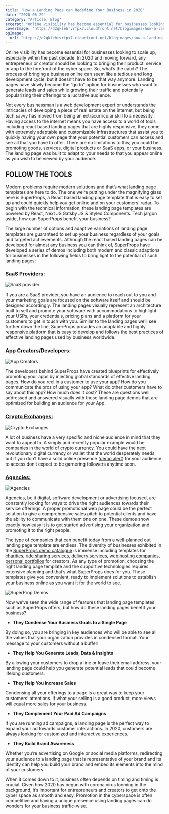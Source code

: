 ```yaml
---
title: "How a Landing Page can Redefine Your Business in 2020"
date: "2020-06-29"
category: "Article. Blog"
excerpt: "Online visibility has become essential for businesses looking to scale up, especially within the past decade. In 2020 and moving forward, any entrepreneur or creator should be looking to bringing their product, service or app to the forefront of the cyber space. So, what’s the catch? The process of bringing a business online can seem"
coverImage: "https://d2qklehrvrfpx7.cloudfront.net/blogimages/how-a-landing-page-can-redefine-your-business-home.jpg"
ogImage:
  url: "https://d2qklehrvrfpx7.cloudfront.net/blogimages/how-a-landing-page-can-redefine-your-business-home.jpg"
---
```


Online visibility has become essential for businesses looking to scale up, especially within the past decade. In 2020 and moving forward, any entrepreneur or creator should be looking to bringing their product, service or app to the forefront of the cyber space. So, what’s the catch? The process of bringing a business online can seem like a tedious and long development cycle, but it doesn’t have to be that way anymore. Landing pages have slowly become the “go to” option for businesses who want to generate leads and sales while growing their traffic and potentially popularizing their offerings to a lucrative audience.

Not every businessman is a web development expert or understands the intricacies of developing a piece of real estate on the internet, but being tech savvy has moved from being an extracurricular skill to a necessity. Having access to the internet means you have access to a world of tools including react based landing pages that are highly responsive, they come with extremely adaptable and customizable infrastructures that assist you to quickly having your own page that your potential customers can access and see all that you have to offer. There are no limitations to this; you could be promoting goods, services, digital products or SaaS apps, or your business. The landing page was built to adapt to your needs to that you appear online as you wish to be viewed by your audience.

## **FOLLOW THE TOOLS**

Modern problems require modern solutions and that’s what landing page templates are here to do. The one we’re putting under the magnifying glass here is SuperProps, a React based landing page template that is easy to set up and could quickly help you get online and on your customers’ radar. To begin with the technical information, these landing page templates are powered by React, Next JS,Gatsby JS & Styled Components. Tech jargon aside, how can SuperProps benefit your business?

The large number of options and adaptive variations of landing page templates are guaranteed to set up your business regardless of your goals and targeted achievements. Although the react based landing pages can be developed for almost any business you can think of, SuperProps have developed a series of demos including both modern and classic adaptions for businesses in the following fields to bring light to the potential of such landing pages:

### [**SaaS Providers:**](https://superprops-gatsby.now.sh/saasmodern)

![SaaS provider](http://d2qklehrvrfpx7.cloudfront.net/blogimages/how-a-landing-page-can-redefine-your-business-saas.png)

If you are a SaaS provider, you have an audience to reach out to you and your marketing goals are focused on the software itself and should be designed accordingly. The landing pages visually represent an architecture built to sell and promote your software with accommodations to highlight your USPs, your credentials, pricing plans and a platform for your customers to get in touch with you. Similar to the landing pages we’ll see further down the line, SuperProps provides an adaptable and highly responsive platform that is easy to develop and follows the best practices of effective landing pages used by business worldwide.

### [**App Creators/Developers:**](https://react-next-landing.redq.io/appmodern)

![App Creators](http://d2qklehrvrfpx7.cloudfront.net/blogimages/how-a-landing-page-can-redefine-your-business-app.png)

The developers behind SuperProps have created blueprints for effectively promoting your apps by injecting global standards of effective landing pages. How do you reel in a customer to use your app? How do you communicate the pros of using your app? What do other customers have to say about this app? How much does it cost? These are questions well addressed and answered visually with these landing page demos that are optimized for building an audience for your App.

### [**Crypto Exchanges:**](https://superprops-gatsby.now.sh/cryptomodern/)

![Crypto Exchanges](http://d2qklehrvrfpx7.cloudfront.net/blogimages/how-a-landing-page-can-redefine-your-business-crypto.png)

A lot of business have a very specific and niche audience in mind that they want to appeal to. A simply and recently popular example would be companies in the world of crypto currency. You could have the next revolutionary digital currency or wallet that the world desperately needs, but if you don’t have a solid online presence ([demo alert](https://superprops-gatsby.now.sh/cryptomodern)) for your audience to access don’t expect to be garnering followers anytime soon.

### [Agencies:](https://superprops-gatsby.now.sh/agencymodern/)

![Agencies](http://d2qklehrvrfpx7.cloudfront.net/blogimages/how-a-landing-page-can-redefine-your-business-agencies.png)

Agencies, be it digital, software development or advertising focused, are constantly looking for ways to drive the right audiences towards their service offerings. A proper promotional web page could be the perfect solution to give a comprehensive sales pitch to potential clients and have the ability to communicate with them one on one. These demos show exactly how easy it is to get started advertising your organization and promoting it to the right people.

The type of companies that can benefit today from a well-planned out landing page template are endless. The diversity of businesses exhibited in the [SuperProps demo catalogue](https://redq.io/react-next-landing) is immense including templates for [charities](https://superprops-gatsby.now.sh/charity/),
[ride sharing services](https://react-next-landing.redq.io/ride),
[delivery services](https://superprops-gatsby.now.sh/ride),
[web hosting companies](https://superprops-gatsby.now.sh/hosting),
[personal portfolios](https://react-next-landing.redq.io/portfolio) for creators. As any type of promotion, choosing the right landing page template and the supportive technologies requires extensive planning and that’s what SuperProps does for you. These templates give you convenient, ready to implement solutions to establish your business online as you want it for the world to see.

![SuperProp Demos](http://d2qklehrvrfpx7.cloudfront.net/blogimages/how-a-landing-page-can-redefine-your-business-final.png)

Now we’ve seen the wide range of features that landing page templates such as SuperProps offers, but how do these landing pages benefit your business?

- **They Condense Your Business Goals to a Single Page**

By doing so, you are bringing in key audiences who will be able to see all the values that your organization provides in condensed format. Your message to your customers without a buffer!

- **They Help You Generate Leads, Data & Insights**

By allowing your customers to drop a line or leave their email address, your landing page could help you generate potential leads that could become lifelong customers.

- **They Help You Increase Sales**

Condensing all your offerings to a page is a great way to keep your customers’ attentions. If what your selling is a good product, more views will equal more sales for your business.

- **They Complement Your Paid Ad Campaigns**

If you are running ad campaigns, a landing page is the perfect way to expand your ad towards customer interactions. In 2020, customers are always looking for customized and interactive experiences.

- **They Build Brand Awareness**

Whether you’re advertising on Google or social media platforms, redirecting your audience to a landing page that is representative of your brand and its identity can help you build your brand and embed its elements into the mind of your customers.

When it comes down to it, business often depends on timing and timing is crucial. Given how 2020 has begun with corona virus looming in the background, it’s important for entrepreneurs and creators to get onto the cyber space as smooth and easy. Promotion in the cyberspace is often competitive and having a unique presence using landing pages can do wonders for your business traffic-wise.
